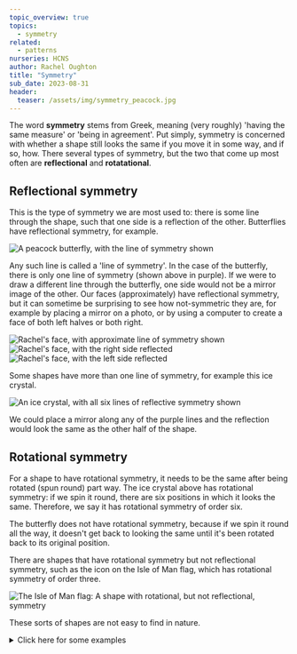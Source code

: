 ```yaml
---
topic_overview: true
topics:
  - symmetry
related: 
  - patterns
nurseries: HCNS
author: Rachel Oughton
title: "Symmetry"
sub_date: 2023-08-31
header:
  teaser: /assets/img/symmetry_peacock.jpg
---
```

The word **symmetry** stems from Greek, meaning (very roughly) 'having the same measure' or 'being in agreement'. Put simply, symmetry is concerned with whether a shape still looks the same if you move it in some way, and if so, how. There several types of symmetry, but the two that come up most often are **reflectional** and **rotatational**.


## Reflectional symmetry 

This is the type of symmetry we are most used to: there is some line through the shape, such that one side is a reflection of the other. Butterflies have reflectional symmetry, for example.  

![A peacock butterfly, with the line of symmetry shown]({{site.baseurl}}/assets/img/symmetry_peacock.jpg "Peacock butterfly")

Any such line is called a 'line of symmetry'. In the case of the butterfly, there is only one line of symmetry (shown above in purple). If we were to draw a different line through the butterfly, one side would not be a mirror image of the other. Our faces (approximately) have reflectional symmetry, but it can sometime be surprising to see how not-symmetric they are, for example by placing a mirror on a photo, or by using a computer to create a face of both left halves or both right.

![Rachel's face, with approximate line of symmetry shown]({{site.baseurl}}/assets/img/RO_line.jpg "Face")
![Rachel's face, with the right side reflected]({{site.baseurl}}/assets/img/rho_right.png "Face with two right sides")
![Rachel's face, with the left side reflected]({{site.baseurl}}/assets/img/ro_left.png "Face with two left sides")

Some shapes have more than one line of symmetry, for example this ice crystal. 

![An ice crystal, with all six lines of reflective symmetry shown]({{site.baseurl}}/assets/img/symmetry_ice.jpg "Ice crystal")

We could place a mirror along any of the purple lines and the reflection would look the same as the other half of the shape.


## Rotational symmetry

For a shape to have rotational symmetry, it needs to be the same after being rotated (spun round) part way. The ice crystal above has rotational symmetry: if we spin it round, there are six positions in which it looks the same. Therefore, we say it has rotational symmetry of order six.

The butterfly does not have rotational symmetry, because if we spin it round all the way, it doesn't get back to looking the same until it's been rotated back to its original position.

There are shapes that have rotational symmetry but not reflectional symmetry, such as the icon on the Isle of Man flag, which has rotational symmetry of order three.

![The Isle of Man flag: A shape with rotational, but not reflectional, symmetry]({{site.baseurl}}/assets/img/isle_of_man.png "Isle of Man flag")

These sorts of shapes are not easy to find in nature.

<details>
<summary>Click here for some examples</summary>

One example of this is ...

Another example of this is ...

</details>
